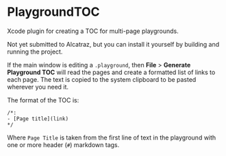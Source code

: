 # PlaygroundTOC

Xcode plugin for creating a TOC for multi-page playgrounds. 

Not yet submitted to Alcatraz, but you can install it yourself by building and running the project.

If the main window is editing a `.playground`, then **File** > **Generate Playground TOC** will read the pages and create a formatted list of links to each page. The text is copied to the system clipboard to be pasted wherever you need it. 

The format of the TOC is:

```
/*:
- [Page title](link)
*/
```

Where `Page Title` is taken from the first line of text in the playground with one or more header (`#`) markdown tags. 